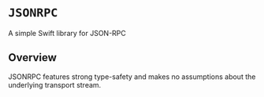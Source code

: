 # ``JSONRPC``

A simple Swift library for JSON-RPC

## Overview

JSONRPC features strong type-safety and makes no assumptions about the underlying transport stream.
